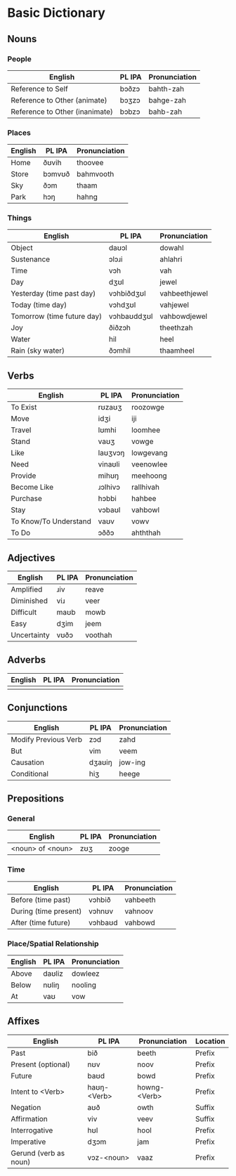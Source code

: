 # Basic Dictionary
## Nouns
### People
| English | PL IPA | Pronunciation |
| --- | --- | --- |
| Reference to Self | bɔðzɔ | bahth-zah |
| Reference to Other (animate) | bɔʒzɔ | bahge-zah |
| Reference to Other (inanimate) | bɔbzɔ | bahb-zah |

### Places
| English | PL IPA | Pronunciation |
| --- | --- | --- |
| Home | ðʊvih | thoovee |
| Store | bɔmvʊð | bahmvooth |
| Sky | ðɔm | thaam |
| Park | hɔŋ | hahng |

### Things
| English | PL IPA | Pronunciation |
| --- | --- | --- |
| Object | daʊɔl | dowahl |
| Sustenance | ɔlɔɹi | ahlahri |
| Time | vɔh | vah |
| Day | dʒʊl  | jewel |
| Yesterday (time past day) | vɔhbiðdʒʊl | vahbeethjewel |
| Today (time day) | vɔhdʒʊl | vahjewel |
| Tomorrow (time future day) | vɔhbaʊddʒʊl | vahbowdjewel |
| Joy | ðiðzɔh | theethzah |
| Water | hil | heel |
| Rain (sky water) | ðɔmhil | thaamheel |


## Verbs
| English | PL IPA | Pronunciation |
| --- | --- | --- |
| To Exist | rʊzaʊʒ | roozowge |
| Move | idʒi | iji |
| Travel | lʊmhi | loomhee |
| Stand | vaʊʒ | vowge |
| Like | laʊʒvɔŋ | lowgevang |
| Need | vinaʊli | veenowlee |
| Provide | mihʊŋ | meehoong |
| Become Like | ɹɔlhivɔ | rallhivah |
| Purchase | hɔbbi | hahbee |
| Stay | vɔbaʊl | vahbowl |
| To Know/To Understand | vaʊv | vowv |
| To Do | ɔððɔ | ahththah |


## Adjectives
| English | PL IPA | Pronunciation |
| --- | --- | --- |
| Amplified | ɹiv | reave |
| Diminished | viɹ | veer |
| Difficult | maʊb | mowb |
| Easy | dʒim | jeem |
| Uncertainty | vʊðɔ | voothah |


## Adverbs
| English | PL IPA | Pronunciation |
| --- | --- | --- |
|  |  |  |



## Conjunctions
| English | PL IPA | Pronunciation |
| --- | --- | --- |
| Modify Previous Verb | zɔd | zahd |
| But | vim | veem |
| Causation | dʒaʊiŋ | jow-ing |
| Conditional | hiʒ | heege |


## Prepositions
### General 
| English | PL IPA | Pronunciation |
| --- | --- | --- |
| \<noun> of \<noun> | zʊʒ | zooge |
### Time
| English | PL IPA | Pronunciation |
| --- | --- | --- |
| Before (time past) | vɔhbið | vahbeeth |
| During (time present) | vɔhnʊv | vahnoov |
| After (time future) | vɔhbaʊd | vahbowd |
### Place/Spatial Relationship
| English | PL IPA | Pronunciation |
| --- | --- | --- |
| Above | daʊliz | dowleez |
| Below | nʊliŋ | nooling |
| At | vaʊ | vow |


## Affixes
| English | PL IPA | Pronunciation | Location |
| --- | --- | --- | --- |
| Past | bið | beeth | Prefix |
| Present (optional) | nʊv | noov | Prefix |
| Future | baʊd | bowd | Prefix |
| Intent to \<Verb> | haʊŋ-\<Verb> | howng-\<Verb> | Prefix |
| Negation | aʊð | owth | Suffix |
| Affirmation | viv | veev | Suffix |
| Interrogative | hʊl | hool | Prefix |
| Imperative | dʒɔm | jam | Prefix |
| Gerund (verb as noun) | vɔz-\<noun> | vaaz | Prefix |
